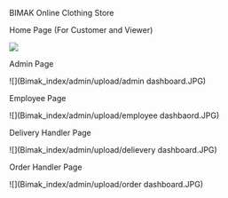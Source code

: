 BIMAK Online Clothing Store

Home Page (For Customer and Viewer)

![](Bimak/images/icon/images/screenshot.jpg)

Admin Page

![](Bimak_index/admin/upload/admin dashboard.JPG)

Employee Page

![](Bimak_index/admin/upload/employee dashbaord.JPG)

Delivery Handler Page

![](Bimak_index/admin/upload/delievery dashboard.JPG)

Order Handler Page

![](Bimak_index/admin/upload/order dashboard.JPG)
